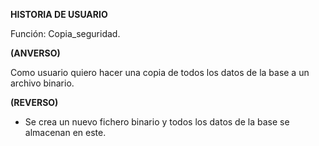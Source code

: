 **HISTORIA DE USUARIO**

Función: Copia_seguridad.

**(ANVERSO)**

Como usuario quiero hacer una copia de todos los datos de la base a un archivo
binario.

**(REVERSO)**

- Se crea un nuevo fichero binario y todos los datos de la base se almacenan en
  este.
